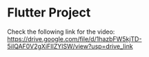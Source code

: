 # Flutter Project

Check the following link for the video:
https://drive.google.com/file/d/1hazbFW5kjTD-5iIQAF0V2gXiFIIZYlSW/view?usp=drive_link

